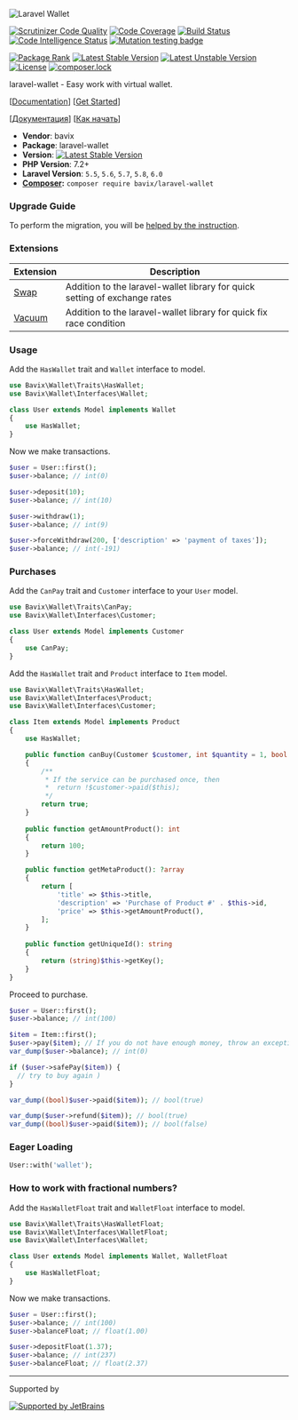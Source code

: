 ![Laravel Wallet](https://user-images.githubusercontent.com/5111255/48687709-a7c2fa00-ebd3-11e8-8714-c4f3efe93f02.png)

[![Scrutinizer Code Quality](https://scrutinizer-ci.com/g/bavix/laravel-wallet/badges/quality-score.png?b=master)](https://scrutinizer-ci.com/g/bavix/laravel-wallet/?branch=master)
[![Code Coverage](https://scrutinizer-ci.com/g/bavix/laravel-wallet/badges/coverage.png?b=master)](https://scrutinizer-ci.com/g/bavix/laravel-wallet/?branch=master)
[![Build Status](https://scrutinizer-ci.com/g/bavix/laravel-wallet/badges/build.png?b=master)](https://scrutinizer-ci.com/g/bavix/laravel-wallet/build-status/master)
[![Code Intelligence Status](https://scrutinizer-ci.com/g/bavix/laravel-wallet/badges/code-intelligence.svg?b=master)](https://scrutinizer-ci.com/code-intelligence)
[![Mutation testing badge](https://badge.stryker-mutator.io/github.com/bavix/laravel-wallet/master)](https://packagist.org/packages/bavix/laravel-wallet)

[![Package Rank](https://phppackages.org/p/bavix/laravel-wallet/badge/rank.svg)](https://packagist.org/packages/bavix/laravel-wallet)
[![Latest Stable Version](https://poser.pugx.org/bavix/laravel-wallet/v/stable)](https://packagist.org/packages/bavix/laravel-wallet)
[![Latest Unstable Version](https://poser.pugx.org/bavix/laravel-wallet/v/unstable)](https://packagist.org/packages/bavix/laravel-wallet)
[![License](https://poser.pugx.org/bavix/laravel-wallet/license)](https://packagist.org/packages/bavix/laravel-wallet)
[![composer.lock](https://poser.pugx.org/bavix/laravel-wallet/composerlock)](https://packagist.org/packages/bavix/laravel-wallet)

laravel-wallet - Easy work with virtual wallet.

[[Documentation](https://bavix.github.io/laravel-wallet/)] 
[[Get Started](https://bavix.github.io/laravel-wallet/#/basic-usage)] 

[[Документация](https://bavix.github.io/laravel-wallet/#/ru/)] 
[[Как начать](https://bavix.github.io/laravel-wallet/#/ru/basic-usage)] 

* **Vendor**: bavix
* **Package**: laravel-wallet
* **Version**: [![Latest Stable Version](https://poser.pugx.org/bavix/laravel-wallet/v/stable)](https://packagist.org/packages/bavix/laravel-wallet)
* **PHP Version**: 7.2+ 
* **Laravel Version**: `5.5`, `5.6`, `5.7`, `5.8`, `6.0`
* **[Composer](https://getcomposer.org/):** `composer require bavix/laravel-wallet`

### Upgrade Guide

To perform the migration, you will be [helped by the instruction](https://bavix.github.io/laravel-wallet/#/upgrade-guide).

### Extensions

| Extension | Description | 
| ----- | ----- | 
| [Swap](https://github.com/bavix/laravel-wallet-swap) | Addition to the laravel-wallet library for quick setting of exchange rates | 
| [Vacuum](https://github.com/bavix/laravel-wallet-vacuum) | Addition to the laravel-wallet library for quick fix race condition | 

### Usage
Add the `HasWallet` trait and `Wallet` interface to model.
```php
use Bavix\Wallet\Traits\HasWallet;
use Bavix\Wallet\Interfaces\Wallet;

class User extends Model implements Wallet
{
    use HasWallet;
}
```

Now we make transactions.

```php
$user = User::first();
$user->balance; // int(0)

$user->deposit(10);
$user->balance; // int(10)

$user->withdraw(1);
$user->balance; // int(9)

$user->forceWithdraw(200, ['description' => 'payment of taxes']);
$user->balance; // int(-191)
```

### Purchases

Add the `CanPay` trait and `Customer` interface to your `User` model.
```php
use Bavix\Wallet\Traits\CanPay;
use Bavix\Wallet\Interfaces\Customer;

class User extends Model implements Customer
{
    use CanPay;
}
```

Add the `HasWallet` trait and `Product` interface to `Item` model.
```php
use Bavix\Wallet\Traits\HasWallet;
use Bavix\Wallet\Interfaces\Product;
use Bavix\Wallet\Interfaces\Customer;

class Item extends Model implements Product
{
    use HasWallet;

    public function canBuy(Customer $customer, int $quantity = 1, bool $force = null): bool
    {
        /**
         * If the service can be purchased once, then
         *  return !$customer->paid($this);
         */
        return true; 
    }
    
    public function getAmountProduct(): int
    {
        return 100;
    }

    public function getMetaProduct(): ?array
    {
        return [
            'title' => $this->title, 
            'description' => 'Purchase of Product #' . $this->id, 
            'price' => $this->getAmountProduct(),
        ];
    }
    
    public function getUniqueId(): string
    {
        return (string)$this->getKey();
    }
}
```

Proceed to purchase.

```php
$user = User::first();
$user->balance; // int(100)

$item = Item::first();
$user->pay($item); // If you do not have enough money, throw an exception
var_dump($user->balance); // int(0)

if ($user->safePay($item)) {
  // try to buy again )
}

var_dump((bool)$user->paid($item)); // bool(true)

var_dump($user->refund($item)); // bool(true)
var_dump((bool)$user->paid($item)); // bool(false)
```

### Eager Loading

```php
User::with('wallet');
```

### How to work with fractional numbers?
Add the `HasWalletFloat` trait and `WalletFloat` interface to model.
```php
use Bavix\Wallet\Traits\HasWalletFloat;
use Bavix\Wallet\Interfaces\WalletFloat;
use Bavix\Wallet\Interfaces\Wallet;

class User extends Model implements Wallet, WalletFloat
{
    use HasWalletFloat;
}
```

Now we make transactions.

```php
$user = User::first();
$user->balance; // int(100)
$user->balanceFloat; // float(1.00)

$user->depositFloat(1.37);
$user->balance; // int(237)
$user->balanceFloat; // float(2.37)
```

---
Supported by

[![Supported by JetBrains](https://cdn.rawgit.com/bavix/development-through/46475b4b/jetbrains.svg)](https://www.jetbrains.com/)
